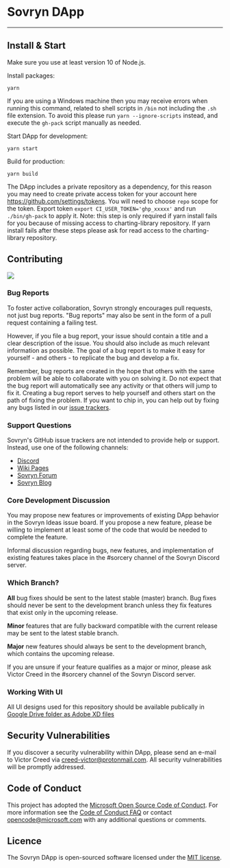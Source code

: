 # Sovryn DApp

---

## Install & Start

Make sure you use at least version 10 of Node.js.

Install packages:

```shell
yarn
```

If you are using a Windows machine then you may receive errors when running this command, related to shell scripts in `/bin` not including the `.sh` file extension. To avoid this please run `yarn --ignore-scripts` instead, and execute the `gh-pack` script manually as needed.

Start DApp for development:

```shell
yarn start
```

Build for production:

```shell
yarn build
```

The DApp includes a private repository as a dependency, for this reason you may need to create private access token for your account here https://github.com/settings/tokens.
You will need to choose `repo` scope for the token.
Export token `export CI_USER_TOKEN='ghp_xxxxx'` and run `./bin/gh-pack` to apply it.
Note: this step is only required if yarn install fails for you because of missing access to charting-library repository.
If yarn install fails after these steps please ask for read access to the charting-library repository.

## Contributing

<a href="https://github.com/DistributedCollective/Sovryn-frontend/graphs/contributors">
  <img src="https://contrib.rocks/image?repo=DistributedCollective/Sovryn-frontend" />
</a>

### Bug Reports

To foster active collaboration, Sovryn strongly encourages pull requests, not just bug reports. "Bug reports" may also be sent in the form of a pull request containing a failing test.

However, if you file a bug report, your issue should contain a title and a clear description of the issue. You should also include as much relevant information as possible. The goal of a bug report is to make it easy for yourself - and others - to replicate the bug and develop a fix.

Remember, bug reports are created in the hope that others with the same problem will be able to collaborate with you on solving it. Do not expect that the bug report will automatically see any activity or that others will jump to fix it. Creating a bug report serves to help yourself and others start on the path of fixing the problem. If you want to chip in, you can help out by fixing any bugs listed in our [issue trackers](https://github.com/issues?q=is%3Aopen+is%3Aissue+label%3Abug+user%3Adistributedcollective).

### Support Questions

Sovryn's GitHub issue trackers are not intended to provide help or support. Instead, use one of the following channels:

- [Discord](https://discord.gg/J22WS6z)
- [Wiki Pages](https://wiki.sovryn.app)
- [Sovryn Forum](https://forum.sovryn.app)
- [Sovryn Blog](https://sovryn.app/blog/)

### Core Development Discussion

You may propose new features or improvements of existing DApp behavior in the Sovryn Ideas issue board. If you propose a new feature, please be willing to implement at least some of the code that would be needed to complete the feature.

Informal discussion regarding bugs, new features, and implementation of existing features takes place in the #sorcery channel of the Sovryn Discord server.

### Which Branch?

**All** bug fixes should be sent to the latest stable (master) branch. Bug fixes should never be sent to the development branch unless they fix features that exist only in the upcoming release.

**Minor** features that are fully backward compatible with the current release may be sent to the latest stable branch.

**Major** new features should always be sent to the development branch, which contains the upcoming release.

If you are unsure if your feature qualifies as a major or minor, please ask Victor Creed in the #sorcery channel of the Sovryn Discord server.

### Working With UI

All UI designs used for this repository should be available publically in [Google Drive folder as Adobe XD files](https://drive.google.com/drive/folders/1e_VljWpANJe0o4VmIkKU5Ewo56l9iMaM?usp=sharing)

## Security Vulnerabilities

If you discover a security vulnerability within DApp, please send an e-mail to Victor Creed via creed-victor@protonmail.com. All security vulnerabilities will be promptly addressed.

## Code of Conduct

This project has adopted the [Microsoft Open Source Code of Conduct](https://opensource.microsoft.com/codeofconduct/). For more information see the [Code of Conduct FAQ](https://opensource.microsoft.com/codeofconduct/faq/) or contact [opencode@microsoft.com](mailto:opencode@microsoft.com) with any additional questions or comments.

## Licence

The Sovryn DApp is open-sourced software licensed under the [MIT license](LICENSE).

